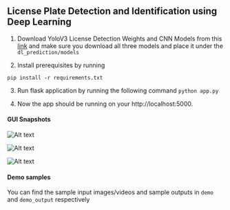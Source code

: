 ## License Plate Detection and Identification using Deep Learning

1. Download YoloV3 License Detection Weights and CNN Models from this [link](https://drive.google.com/drive/folders/1Q9HEYx6YM2bC7DRuibrJ9bfikR79Sveh?usp=sharing)
and make sure you download all three models and place it under the `dl_prediction/models`

2. Install prerequisites by running

``pip install -r requirements.txt``

3. Run flask application by running the following command
``python app.py``

4. Now the app should be running on your http://localhost:5000.

#### **GUI Snapshots**

![Alt text]('./screenshots/YOLO_YOLO.png?raw=true "Yolo Detection and Identification")

![Alt text]('./screenshots/YOLO_YOLO_VIDEO.png?raw=true "Yolo Detection and Identification")

![Alt text]('./screenshots/YOLO_CNN.png?raw=true "Yolo Detection and Identification")


#### **Demo samples**
You can find the sample input images/videos and sample outputs in `demo` and `demo_output` respectively

